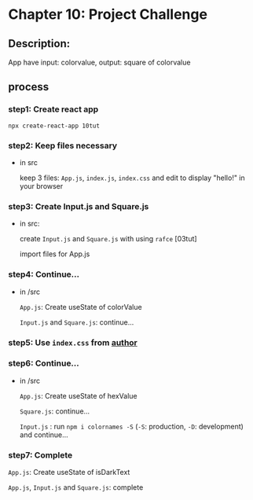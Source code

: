 # Chapter 10: Project Challenge

## Description: 

App have input: colorvalue, output: square of colorvalue

## process

### step1: Create react app

`npx create-react-app 10tut`

### step2: Keep files necessary

- in src

    keep 3 files: `App.js`, `index.js`, `index.css` and  edit to display "hello!" in your browser

### step3: Create Input.js and Square.js 

- in src:

    create `Input.js` and `Square.js` with using `rafce` [03tut]

    import files for App.js

### step4: Continue...

- in /src
  
  `App.js`: Create useState of colorValue
  
  `Input.js` and `Square.js`: continue...

### step5: Use `index.css` from [author](https://www.youtube.com/watch?v=RVFAyFWO4go&t=1092s)

### step6: Continue... 

- in /src

  `App.js`: Create useState of hexValue
  
  `Square.js`: continue...

  `Input.js` : run `npm i colornames -S` (`-S`: production, `-D`: development) and continue...

### step7: Complete

  `App.js`: Create useState of isDarkText
  
  `App.js`, `Input.js` and `Square.js`: complete


